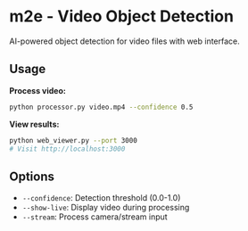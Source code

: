 # m2e - Video Object Detection

AI-powered object detection for video files with web interface.

## Usage

**Process video:**
```bash
python processor.py video.mp4 --confidence 0.5
```

**View results:**
```bash
python web_viewer.py --port 3000
# Visit http://localhost:3000
```

## Options

- `--confidence`: Detection threshold (0.0-1.0)
- `--show-live`: Display video during processing
- `--stream`: Process camera/stream input